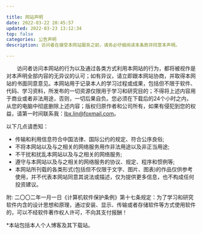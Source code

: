 ```yaml
---

title: 网站声明
date: 2022-03-22 20:45:57
updated: 2022-03-23 13:12:34
top: false
categories: 公告声明
description: 访问者在接受本网站服务之前，请务必仔细阅读本条款并同意本声明。

---
```


&emsp;&emsp;访问者访问本网站的行为以及通过各类方式利用本网站的行为，都将被视作是对本声明全部内容的无异议的认可；如有异议，请立即跟本网站协商，并取得本网站的书面同意意见。本网站用于记录本人的学习过程或成果，包括但不限于软件、代码、学习资料，所发布的一切资源仅限用于学习和研究目的；不得将上述内容用于商业或者非法用途，否则，一切后果自负。您必须在下载后的24个小时之内，从您的电脑中彻底删除上述内容；版权归原作者和公司所有，如果有侵犯到您的权益，请第一时间联系我：lbx.lin@foxmail.com。

以下几点请悉知：
- 传输和利用信息符合中国法律、国际公约的规定、符合公序良俗;
- 不将本网站以及与之相关的网络服务用作非法用途以及非正当用途;
- 不干扰和扰乱本网站以及与之相关的网络服务;
- 遵守与本网站以及与之相关的网络服务的协议、规定、程序和惯例等;
- 本网站所刊载的各类形式(包括但不仅限于文字、图片、图表)的作品仅供参考使用，并不代表本网站同意其说法或描述，仅为提供更多信息，也不构成任何投资建议。

附: 二〇〇二年一月一日《计算机软件保护条例》第十七条规定：为了学习和研究软件内含的设计思想和原理，通过安装、显示、传输或者存储软件等方式使用软件的，可以不经软件著作权人许可，不向其支付报酬！

*本站包括本人个人博客及其下载站。
